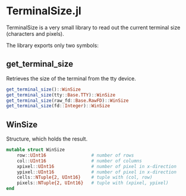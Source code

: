 # TerminalSize.jl
TerminalSize is a very small library to read out the current terminal size (characters and pixels).

The library exports only two symbols:
## get_terminal_size
Retrieves the size of the terminal from the tty device.
```julia
get_terminal_size()::WinSize
get_terminal_size(tty::Base.TTY)::WinSize
get_terminal_size(raw_fd::Base.RawFD)::WinSize
get_terminal_size(fd::Integer)::WinSize
```
## WinSize
Structure, which holds the result.
```julia
mutable struct WinSize
    row::UInt16                 # number of rows
    col::UInt16                 # number of columns
    xpixel::UInt16              # number of pixel in x-direction
    ypixel::UInt16              # number of pixel in x-direction
    cells::NTuple{2, UInt16}    # tuple with (col, row)
    pixels::NTuple{2, UInt16}   # tuple with (xpixel, ypixel)
end
```


